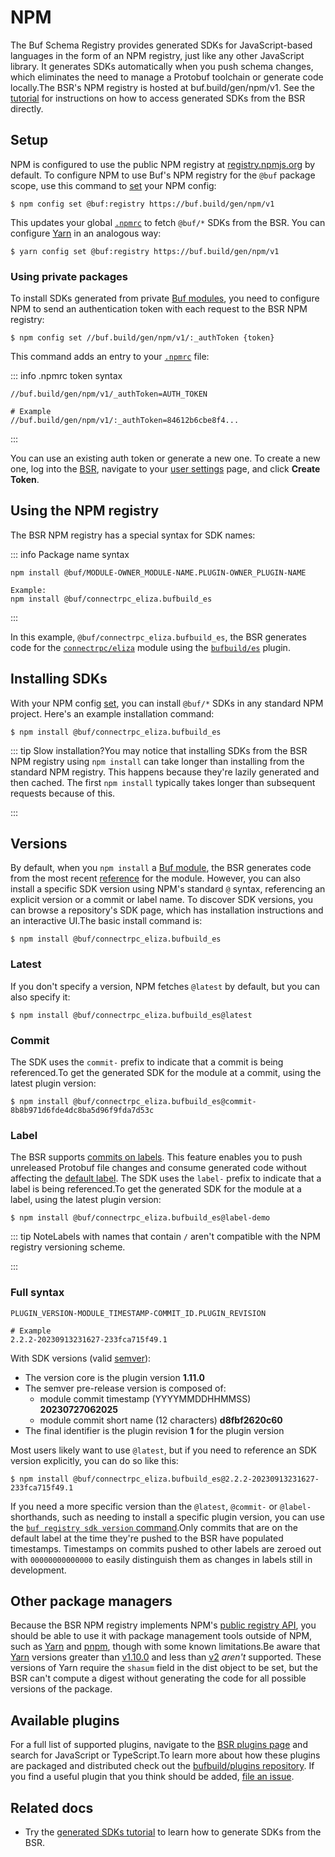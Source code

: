 # NPM

The Buf Schema Registry provides generated SDKs for JavaScript-based languages in the form of an NPM registry, just like any other JavaScript library. It generates SDKs automatically when you push schema changes, which eliminates the need to manage a Protobuf toolchain or generate code locally.The BSR's NPM registry is hosted at buf.build/gen/npm/v1. See the [tutorial](../tutorial/) for instructions on how to access generated SDKs from the BSR directly.

## Setup

NPM is configured to use the public NPM registry at [registry.npmjs.org](https://registry.npmjs.org) by default. To configure NPM to use Buf's NPM registry for the `@buf` package scope, use this command to [set](https://docs.npmjs.com/cli/v8/commands/npm-config#set) your NPM config:

```console
$ npm config set @buf:registry https://buf.build/gen/npm/v1
```

This updates your global [`.npmrc`](https://docs.npmjs.com/cli/v8/configuring-npm/npmrc) to fetch `@buf/*` SDKs from the BSR. You can configure [Yarn](https://yarnpkg.com) in an analogous way:

```console
$ yarn config set @buf:registry https://buf.build/gen/npm/v1
```

### Using private packages

To install SDKs generated from private [Buf modules](../../../cli/modules-workspaces/), you need to configure NPM to send an authentication token with each request to the BSR NPM registry:

```console
$ npm config set //buf.build/gen/npm/v1/:_authToken {token}
```

This command adds an entry to your [`.npmrc`](https://docs.npmjs.com/cli/v8/configuring-npm/npmrc) file:

::: info .npmrc token syntax

```console
//buf.build/gen/npm/v1/_authToken=AUTH_TOKEN

# Example
//buf.build/gen/npm/v1/:_authToken=84612b6cbe8f4...
```

:::

You can use an existing auth token or generate a new one. To create a new one, log into the [BSR](../../), navigate to your [user settings](https://buf.build/settings/user) page, and click **Create Token**.

## Using the NPM registry

The BSR NPM registry has a special syntax for SDK names:

::: info Package name syntax

```console
npm install @buf/MODULE-OWNER_MODULE-NAME.PLUGIN-OWNER_PLUGIN-NAME

Example:
npm install @buf/connectrpc_eliza.bufbuild_es
```

:::

In this example, `@buf/connectrpc_eliza.bufbuild_es`, the BSR generates code for the [`connectrpc/eliza`](https://buf.build/connectrpc/eliza) module using the [`bufbuild/es`](https://buf.build/bufbuild/es) plugin.

## Installing SDKs

With your NPM config [set](#setup), you can install `@buf/*` SDKs in any standard NPM project. Here's an example installation command:

```console
$ npm install @buf/connectrpc_eliza.bufbuild_es
```

::: tip Slow installation?You may notice that installing SDKs from the BSR NPM registry using `npm install` can take longer than installing from the standard NPM registry. This happens because they're lazily generated and then cached. The first `npm install` typically takes longer than subsequent requests because of this.

:::

## Versions

By default, when you `npm install` a [Buf module](../../../cli/modules-workspaces/), the BSR generates code from the most recent [reference](../../../cli/modules-workspaces/#referencing-a-module) for the module. However, you can also install a specific SDK version using NPM's standard `@` syntax, referencing an explicit version or a commit or label name. To discover SDK versions, you can browse a repository's SDK page, which has installation instructions and an interactive UI.The basic install command is:

```console
$ npm install @buf/connectrpc_eliza.bufbuild_es
```

### Latest

If you don't specify a version, NPM fetches `@latest` by default, but you can also specify it:

```console
$ npm install @buf/connectrpc_eliza.bufbuild_es@latest
```

### Commit

The SDK uses the `commit-` prefix to indicate that a commit is being referenced.To get the generated SDK for the module at a commit, using the latest plugin version:

```console
$ npm install @buf/connectrpc_eliza.bufbuild_es@commit-8b8b971d6fde4dc8ba5d96f9fda7d53c
```

### Label

The BSR supports [commits on labels](../../../cli/modules-workspaces/#referencing-a-module). This feature enables you to push unreleased Protobuf file changes and consume generated code without affecting the [default label](../../repositories/#default-label). The SDK uses the `label-` prefix to indicate that a label is being referenced.To get the generated SDK for the module at a label, using the latest plugin version:

```console
$ npm install @buf/connectrpc_eliza.bufbuild_es@label-demo
```

::: tip NoteLabels with names that contain `/` aren't compatible with the NPM registry versioning scheme.

:::

### Full syntax

```console
PLUGIN_VERSION-MODULE_TIMESTAMP-COMMIT_ID.PLUGIN_REVISION

# Example
2.2.2-20230913231627-233fca715f49.1
```

With SDK versions (valid [semver](https://semver.org)):

- The version core is the plugin version **1.11.0**
- The semver pre-release version is composed of:
  - module commit timestamp (YYYYMMDDHHMMSS) **20230727062025**
  - module commit short name (12 characters) **d8fbf2620c60**
- The final identifier is the plugin revision **1** for the plugin version

Most users likely want to use `@latest`, but if you need to reference an SDK version explicitly, you can do so like this:

```console
$ npm install @buf/connectrpc_eliza.bufbuild_es@2.2.2-20230913231627-233fca715f49.1
```

If you need a more specific version than the `@latest`, `@commit-` or `@label-` shorthands, such as needing to install a specific plugin version, you can use the [`buf registry sdk version` command](../../../reference/cli/buf/registry/sdk/version/).Only commits that are on the default label at the time they're pushed to the BSR have populated timestamps. Timestamps on commits pushed to other labels are zeroed out with `00000000000000` to easily distinguish them as changes in labels still in development.

## Other package managers

Because the BSR NPM registry implements NPM's [public registry API](https://github.com/npm/registry/blob/master/docs/REGISTRY-API.md), you should be able to use it with package management tools outside of NPM, such as [Yarn](https://yarnpkg.com) and [pnpm](https://pnpm.io), though with some known limitations.Be aware that [Yarn](https://yarnpkg.com) versions greater than [v1.10.0](https://github.com/yarnpkg/yarn/releases/tag/v1.10.0) and less than [v2](https://github.com/yarnpkg/berry) _aren't_ supported. These versions of Yarn require the `shasum` field in the dist object to be set, but the BSR can't compute a digest without generating the code for all possible versions of the package.

## Available plugins

For a full list of supported plugins, navigate to the [BSR plugins page](https://buf.build/plugins) and search for JavaScript or TypeScript.To learn more about how these plugins are packaged and distributed check out the [bufbuild/plugins repository](https://github.com/bufbuild/plugins). If you find a useful plugin that you think should be added, [file an issue](https://github.com/bufbuild/plugins/issues/new/choose).

## Related docs

- Try the [generated SDKs tutorial](../tutorial/) to learn how to generate SDKs from the BSR.
